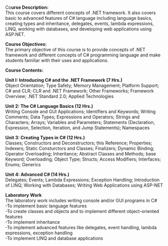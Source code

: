 Co**urse Description:**  
This course covers different concepts of .NET framework. It also covers basic to advanced features of C# language including language basics, creating types and inheritance, delegates, events, lambda expressions, LINQ, working with databases, and developing web applications using ASP.NET.

**Course Objectives:**  
The primary objective of this course is to provide concepts of .NET framework and different concepts of C# programming language and make students familiar with their uses and applications.

**Course Contents:**

**Unit I: Introducing C# and the .NET Framework (7 Hrs.)**  
Object Orientation; Type Safety; Memory Management; Platform Support; C# and CLR; CLR and .NET Framework; Other Frameworks; Framework Overview; .NET Standard 2.0; Applied Technologies

**Unit 2: The C# Language Basics (12 Hrs.)**  
Writing Console and GUI Applications; Identifiers and Keywords; Writing Comments; Data Types; Expressions and Operators; Strings and Characters; Arrays; Variables and Parameters; Statements (Declaration, Expression, Selection, Iteration, and Jump Statements); Namespaces

**Unit 3: Creating Types in C# (12 Hrs.)**  
Classes; Constructors and Deconstructors; this Reference; Properties; Indexers; Static Consturctors and Classes; Finalizers; Dynamic Binding; Operator Overloading; Inheritance; Abstract Classes and Methods; base Keyword; Overloading; Object Type; Structs; Access Modifiers; Interfaces; Enums; Generics

**Unit 4: Advanced C# (14 Hrs.)**  
Delegates; Events; Lambda Expressions; Exception Handling; Introduction of LINQ; Working with Databases; Writing Web Applications using ASP-NET

**Laboratory Work**  
The laboratory work includes writing console and/or GUI programs in C#  
-To implement basic language features  
-To create classes and objects and to implement different object-oriented features  
-To implement inheritance  
-To implement advanced features like delegates, event handling, lambda expressions, exception handling  
-To implement LINQ and database applications
